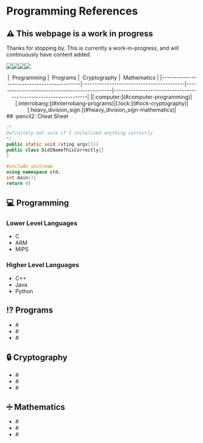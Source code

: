# Programming References

## :warning: This webpage is a work in progress

Thanks for stopping by. This is currently a work-in-progress, and will continuously have content added.

<a href="https://github.com/gil-ryan"><img src="https://badgen.net/badge/github/gil-ryan/red?icon=github"></a><a href="https://gil-ryan.github.io"><img src="https://badgen.net/badge/personal-website/gil-ryan/red"></a><a href="https://brushstrokes.github.io"><img src="https://badgen.net/badge/academic-website/brushstrokes/blue"></a><a href="https://nw-grs.github.io"><img src="https://badgen.net/badge/professional-website/nw-grs/green"></a>
<center>
| &nbsp;Programming&nbsp;| &nbsp;Programs&nbsp;| &nbsp;Cryptography&nbsp;| &nbsp;Mathematics&nbsp;|
|--------------------------------------------|------------------------------------------|-----------------------------------------------|-----------------------------------------------------------------|
|[:computer:](#computer-programming)|[:interrobang:](#interrobang-programs)|[:lock:](#lock-cryptography)|[:heavy_division_sign:](#heavy_division_sign-mathematics)|
</center>
## :pencil2: Cheat Sheet

```Java
/*
Definitely not sure if I initalized anything correctly
*/
public static void (sting args[]){
public class DidINameThisCorrectly{}
}
```

```C++
#include iostream
using namespace std;
int main(){
return 0}
```

## :computer: Programming

### Lower Level Languages

* C
* ARM
* MIPS

### Higher Level Languages

* C++
* Java
* Python

## :interrobang: Programs

* \#
* \#
* \#

## :lock: Cryptography

* \#
* \#
* \#

## :heavy_division_sign: Mathematics

* \#
* \#
* \#
